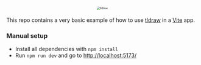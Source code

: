 <div alt style="text-align: center; transform: scale(.5);">
	<picture>
		<source media="(prefers-color-scheme: dark)" srcset="https://raw.githubusercontent.com/tldraw/tldraw/main/assets/github-hero-dark-draw.png" />
		<img alt="tldraw" src="https://raw.githubusercontent.com/tldraw/tldraw/main/assets/github-hero-light-draw.png" />
	</picture>
</div>

This repo contains a very basic example of how to use [tldraw](https://github.com/tldraw/tldraw) in a [Vite](https://vitejs.dev/) app.

### Manual setup

- Install all dependencies with `npm install` 
- Run `npm run dev` and go to [ http://localhost:5173/](http://localhost:5173/)